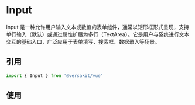 # Input

Input 是一种允许用户输入文本或数值的表单组件，通常以矩形框形式呈现，支持单行输入（默认）或通过属性扩展为多行（TextArea）。它是用户与系统进行文本交互的基础入口，广泛应用于表单填写、搜索框、数据录入等场景。

<Link link="https://versakit.github.io/Versakit-Vue/storybook/?path=/story/%E7%BB%84%E4%BB%B6-input-%E8%BE%93%E5%85%A5%E6%A1%86--basic"/>

## 引用

```typescript
import { Input } from '@versakit/vue'
```

## 使用

<demo vue="./example/index.vue"  />
